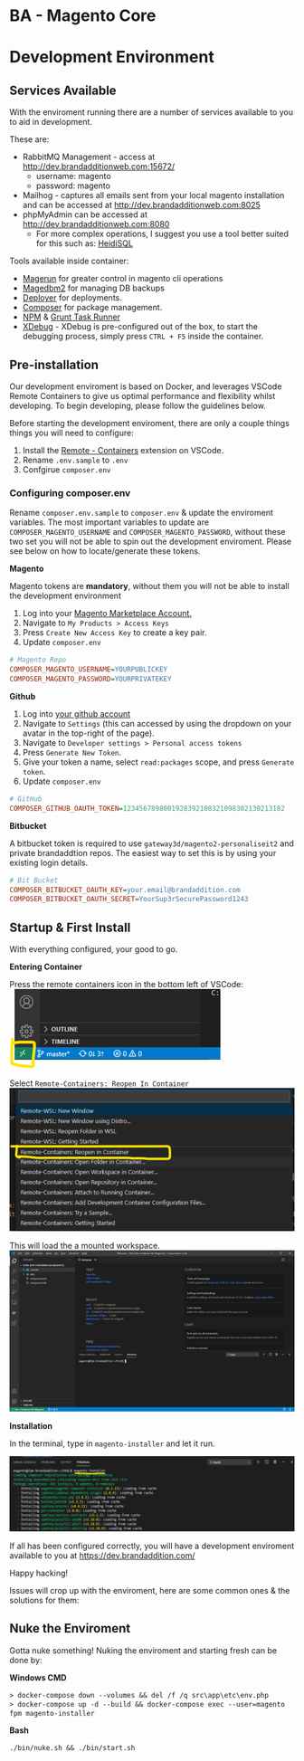 BA - Magento Core
=================

# Development Environment

## Services Available
With the enviroment running there are a number of services available to you to aid in development. 

These are:

* RabbitMQ Management - access at http://dev.brandadditionweb.com:15672/ 
    * username: magento
    * password: magento
* Mailhog - captures all emails sent from your local magento installation and can be accessed at http://dev.brandadditionweb.com:8025
* phpMyAdmin can be accessed at http://dev.brandadditionweb.com:8080
    * For more complex operations, I suggest you use a tool better suited for this such as: [HeidiSQL](https://www.heidisql.com/)

Tools available inside container:

* [Magerun](https://github.com/Space48/magedbm2) for greater control in magento cli operations
* [Magedbm2](https://github.com/Space48/magedbm2) for managing DB backups
* [Deployer](https://deployer.org/) for deployments.
* [Composer](https://getcompose.org/) for package management.
* [NPM](https://www.npmjs.com/) & [Grunt Task Runner](https://gruntjs.com/)
* [XDebug](https://xdebug.org/) - XDebug is pre-configured out of the box, to start the debugging process, simply press `CTRL + F5` inside the container.

## Pre-installation
Our development enviroment is based on Docker, and leverages VSCode Remote Containers to give us optimal performance and flexibility whilst developing. To begin developing, please follow the guidelines below.

Before starting the development enviroment, there are only a couple things things you will need to configure:

1. Install the [Remote - Containers](vscode:extension/ms-vscode-remote.remote-containers) extension on VSCode.
2. Rename `.env.sample` to `.env`
3. Confgirue `composer.env`

### Configuring composer.env
Rename `composer.env.sample` to `composer.env` & update the enviroment variables. The most important variables to update are `COMPOSER_MAGENTO_USERNAME` and `COMPOSER_MAGENTO_PASSWORD`, without these two set you will not be able to spin out the development enviroment. Please see below on how to locate/generate these tokens.

**Magento**

Magento tokens are **mandatory**, without them you will not be able to install the development environment

1. Log into your [Magento Marketplace Account.](https://marketplace.magento.com/customer/account)
2. Navigate to `My Products > Access Keys` 
3. Press `Create New Access Key` to create a key pair.
4. Update `composer.env`

```ini
# Magento Repo
COMPOSER_MAGENTO_USERNAME=YOURPUBLICKEY
COMPOSER_MAGENTO_PASSWORD=YOURPRIVATEKEY
```

**Github**

1. Log into [your github account](https://github.com/login)
2. Navigate to `Settings` (this can accessed by using the dropdown on your avatar in the top-right of the page).
3. Navigate to `Developer settings > Personal access tokens`
4. Press `Generate New Token`.
5. Give your token a name, select `read:packages` scope, and press `Generate token`.
6. Update `composer.env`

```ini
# GitHub
COMPOSER_GITHUB_OAUTH_TOKEN=1234567898001928392108321098302130213182 
```

**Bitbucket**

A bitbucket token is required to use `gateway3d/magento2-personaliseit2` and private brandaddtion repos. The easiest way to set this is by using your existing login details.

```ini
# Bit Bucket
COMPOSER_BITBUCKET_OAUTH_KEY=your.email@brandaddition.com
COMPOSER_BITBUCKET_OAUTH_SECRET=YourSup3rSecurePassword1243
```

## Startup & First Install

With everything configured, your good to go. 

**Entering Container**

Press the remote containers icon in the bottom left of VSCode:
![remote-container](assets/docs/development-enviroment-remote-container-1.png)

Select `Remote-Containers: Reopen In Container`
![remote-container](assets/docs/development-enviroment-remote-container-2.png)

This will load the a mounted workspace. 
![remote-container](assets/docs/development-enviroment-remote-container-3.png)

**Installation**

In the terminal, type in `magento-installer` and let it run. 

![remote-container](assets/docs/development-enviroment-remote-container-4.png)

If all has been configured correctly, you will have a development enviroment available to you at https://dev.brandaddition.com/

Happy hacking!

Issues will crop up with the enviroment, here are some common ones & the solutions for them:

## Nuke the Enviroment
Gotta nuke something! Nuking the enviroment and starting fresh can be done by:

**Windows CMD**

```
> docker-compose down --volumes && del /f /q src\app\etc\env.php
> docker-compose up -d --build && docker-compose exec --user=magento fpm magento-installer
```
**Bash**

```
./bin/nuke.sh && ./bin/start.sh
```

<!-- test commit -->